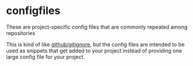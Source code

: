 # configfiles

These are project-specific config files that are commonly repeated among repositories

This is kind of like [github/gitignore](https://github.com/github/gitignore), but the
config files are intended to be used as snippets that get added to your project
instead of providing one large config file for your project.
